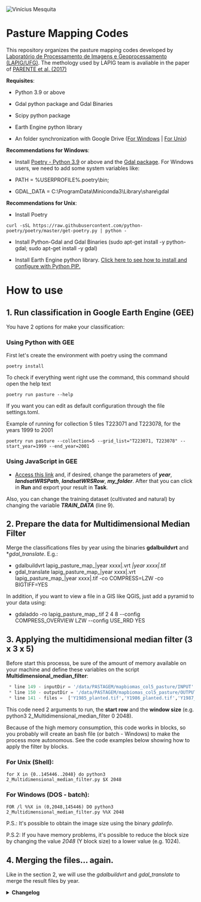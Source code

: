 ![Vinícius Mesquita](Logo_v2.png)

# Pasture Mapping Codes

This repository organizes the pasture mapping codes developed by [Laboratório de Processamento de Imagens e Geoprocessamento (LAPIG/UFG)](https://www.lapig.iesa.ufg.br/). The methology used by LAPIG team is avaliable in the paper of [PARENTE et al. (2017)](https://www.sciencedirect.com/science/article/pii/S0034425719303207) 

**Requisites**:

* Python 3.9 or above
  
* Gdal python package and Gdal Binaries
  
* Scipy python package
  
* Earth Engine python library
  
* An folder synchronization with Google Drive ([For Windows](https://www.google.com/drive/download/) | [For Unix](https://github.com/odeke-em/drive))
  
**Recommendations for Windows**: 
* Install [Poetry - Python 3.9](https://python-poetry.org/docs/#windows-powershell-install-instructions) or above and the [Gdal package](https://anaconda.org/conda-forge/gdal). For Windows users, we need to add some system variables like:
      
* PATH =  %USERPROFILE%\.poetry\bin;
* GDAL_DATA = C:\ProgramData\Miniconda3\Library\share\gdal
  
**Recommendations for Unix**:

* Install Poetry

```shell
curl -sSL https://raw.githubusercontent.com/python-poetry/poetry/master/get-poetry.py | python -
````

* Install Python-Gdal and Gdal Binaries (sudo apt-get install -y python-gdal; sudo apt-get install -y gdal)

* Install Earth Engine python library. [Click here to see how to install and configure with Python PIP.](https://developers.google.com/earth-engine/guides/python_install )

# How to use

## 1. Run classification in Google Earth Engine (GEE)

You have 2 options for make your classification:

### Using Python with GEE

First let's create the environment with poetry using the command

```shell
poetry install
```

To check if everything went right use the command, this command should open the help text

```shell
poetry run pasture --help
```

If you want you can edit as default configuration through the file settings.toml.

Example of running for collection 5 tiles T223071 and T223078, for the years 1999 to 2001

```shell
poetry run pasture --collection=5 --grid_list="T223071, T223078" --start_year=1999 --end_year=2001
```

### Using JavaScript in GEE

* [Access this link](https://code.earthengine.google.com/0c97565dcb06e343589451d08c3a4816) and, if desired, change the parameters of ***year***, ***landsatWRSPath***, ***landsatWRSRow***, ***my_folder***. After that you can click in **Run** and export your result in **Task**.

Also, you can change the training dataset (cultivated and natural) by changing the variable ***TRAIN_DATA*** (line 9).

## 2. Prepare the data for Multidimensional Median Filter

Merge the classifications files by year using the binaries **gdalbuildvrt** and **gdal_translate*. E.g.:

* gdalbuildvrt lapig_pasture_map_|year xxxx|.vrt *_|year xxxx|_*.tif
* gdal_translate lapig_pasture_map_|year xxxx|.vrt lapig_pasture_map_|year xxxx|.tif -co COMPRESS=LZW -co BIGTIFF=YES

In addition, if you want to view a file in a GIS like QGIS, just add a pyramid to your data using:

* gdaladdo -ro lapig_pasture_map_<year xxxx>.tif 2 4 8 --config COMPRESS_OVERVIEW LZW --config USE_RRD YES

## 3. Applying the multidimensional median filter (3 x 3 x 5)

Before start this processs, be sure of the amount of memory available on your machine and define these variables on the script **Multidimensional_median_filter**:

```python
 * line 149 - inputDir = '/data/PASTAGEM/mapbiomas_col5_pasture/INPUT'
 * line 150 - outputDir = '/data/PASTAGEM/mapbiomas_col5_pasture/OUTPUT'
 * line 141 - files =  ['Y1985_planted.tif','Y1986_planted.tif','Y1987_planted.tif','Y1988_planted.tif','Y1989_planted.tif','Y1990_planted.tif','Y1991_planted.tif','Y1992_planted.tif','Y1993_planted.t if','Y1994_planted.tif','Y1995_planted.tif','Y1996_planted.tif','Y1997_planted.tif','Y1998_planted.tif','Y1999_planted.tif','Y2000_planted.tif','Y2001_planted.tif','Y2002_plante d.tif','Y2003_planted.tif','Y2004_planted.tif','Y2005_planted.tif','Y2006_planted.tif','Y2007_planted.tif','Y2008_planted.tif','Y2009_planted.tif','Y2010_planted.tif','Y2011_pla nted.tif','Y2012_planted.tif','Y2013_planted.tif','Y2014_planted.tif','Y2015_planted.tif','Y2016_planted.tif','Y2017_planted.tif','Y2018_planted.tif','Y2019_planted.tif','Y2020_planted.tif','Y2021_planted.tif']
```

This code need 2 arguments to run, the **start row** and the **window size** (e.g. python3 2_Multidimensional_median_filter 0 2048).

Because of the high memory consumption, this code works in blocks, so you probably will create an bash file (or batch - Windows) to make the process more autonomous. See the code examples below showing how to apply the filter by blocks.

### For Unix (Shell):

```shell
for X in {0..145446..2048} do python3 2_Multidimensional_median_filter.py $X 2048
```

### For Windows (DOS - batch):

``` dos
FOR /l %%X in (0,2048,145446) DO python3 2_Multidimensional_median_filter.py %%X 2048
```

P.S.: It's possible to obtain the image size using the binary *gdalinfo*.

P.S.2: If you have memory problems, it's possible to reduce the block size by changing the value *2048* (Y block size) to a lower value (e.g. 1024).

## 4. Merging the files... again.

Like in the section 2, we will use the *gdalbuildvrt* and *gdal_translate* to merge the result files by year.

<details>
<summary> <b>Changelog</b> </summary>
<p>* Version 2.0 released (Github version)</p>
</details>
